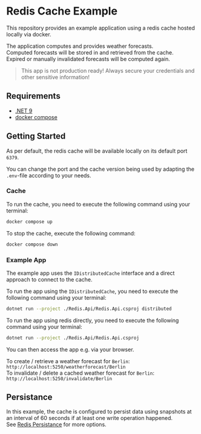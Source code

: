 # Redis Cache Example

This repository provides an example application using a redis cache hosted locally via docker.

The application computes and provides weather forecasts.  
Computed forecasts will be stored in and retrieved from the cache.  
Expired or manually invalidated forecasts will be computed again.

> This app is not production ready! Always secure your credentials and other sensitive information!

## Requirements

- [.NET 9](https://dotnet.microsoft.com/en-us/download/dotnet/9.0)
- [docker compose](https://docs.docker.com/compose/install/)

## Getting Started

As per default, the redis cache will be available locally on its default port `6379`.

You can change the port and the cache version being used by adapting the `.env`-file according to your needs.

### Cache

To run the cache, you need to execute the following command using your terminal:

```sh
docker compose up
```

To stop the cache, execute the following command:

```sh
docker compose down
```

### Example App

The example app uses the `IDistributedCache` interface and a direct approach to connect to the cache.

To run the app using the `IDistributedCache`, you need to execute the following command using your terminal:

```sh
dotnet run --project ./Redis.Api/Redis.Api.csproj distributed
```

To run the app using redis directly, you need to execute the following command using your terminal:

```sh
dotnet run --project ./Redis.Api/Redis.Api.csproj
```

You can then access the app e.g. via your browser. 

To create / retrieve a weather forecast for `Berlin`: `http://localhost:5250/weatherforecast/Berlin`  
To invalidate / delete a cached weather forecast for `Berlin`: `http://localhost:5250/invalidate/Berlin`

## Persistance

In this example, the cache is configured to persist data using snapshots at an interval of 60 seconds if at least one write operation happened.  
See [Redis Persistance](https://redis.io/docs/latest/operate/oss_and_stack/management/persistence/) for more options.
